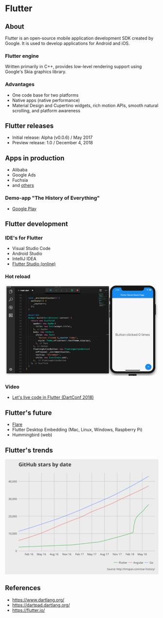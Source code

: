 # Flutter

## About

Flutter is an open-source mobile application development SDK created by Google. It is used to develop applications for Android and iOS.

### Flutter engine

Written primarily in C++, provides low-level rendering support using Google's Skia graphics library.

### Advantages

* One code base for two platforms
* Native apps (native performance)
* Material Design and Cupertino widgets, rich motion APIs, smooth natural scrolling, and platform awareness

## Flutter releases

* Initial release: Alpha (v0.0.6) / May 2017
* Preview release: 1.0 / December 4, 2018

## Apps in production

* Alibaba
* Google Ads
* Fuchsia
* and [others](https://itsallwidgets.com/)

### Demo-app "The History of Everything"

* [Google Play](https://play.google.com/store/apps/details?id=com.twodimensions.timeline)

## Flutter development

### IDE's for Flutter

* Visual Studio Code
* Android Studio
* IntelliJ IDEA
* [Flutter Studio (online)](https://flutterstudio.app/)

### Hot reload

![Flutter hot reload](images/Flutter-hot-reload.gif)

### Video

* [Let's live code in Flutter (DartConf 2018)](https://www.youtube.com/watch?v=iflV0D0d1zQ)

## Flutter's future

* [Flare](https://www.2dimensions.com/about-flare)
* Flutter Desktop Embedding (Mac, Linux, Windows, Raspberry Pi)
* Hummingbird (web)

## Flutter's trends

![](images/Flutter-Release-Preview-1-GitHub-Star-Tracker-Growth-by-Date.png)

## References

* https://www.dartlang.org/
* https://dartpad.dartlang.org/
* https://flutter.io/
